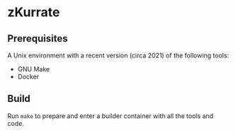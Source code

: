# zKurrate

## Prerequisites

A Unix environment with a recent version (circa 2021) of the following tools:

 * GNU Make
 * Docker

## Build

Run `make` to prepare and enter a builder container with all the tools and code.
